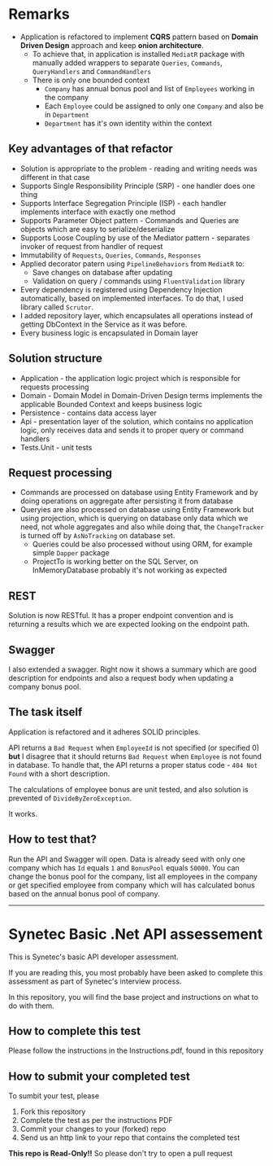 # Remarks

- Application is refactored to implement **CQRS** pattern based on **Domain Driven Design** approach and keep **onion architecture**.
    - To achieve that, in application is installed `MediatR` package with manually added wrappers to separate `Queries`, `Commands`, `QueryHandlers` and `CommandHandlers`
    - There is only one bounded context
      - `Company` has annual bonus pool and list of `Employees` working in the company
      - Each `Employee` could be assigned to only one `Company` and also be in `Department`
      - `Department` has it's own identity within the context
    
## Key advantages of that refactor

- Solution is appropriate to the problem - reading and writing needs was different in that case
- Supports Single Responsibility Principle (SRP) - one handler does one thing
- Supports Interface Segregation Principle (ISP) - each handler implements interface with exactly one method
- Supports Parameter Object pattern - Commands and Queries are objects which are easy to serialize/deserialize
- Supports Loose Coupling by use of the Mediator pattern - separates invoker of request from handler of request
- Immutability of `Requests`, `Queries`, `Commands`, `Responses`
- Applied decorator patern using `PipelineBehaviors` from `MediatR` to:
    - Save changes on database after updating
    - Validation on query / commands using `FluentValidation` library
- Every dependency is registered using Dependency Injection automatically, based on implemented interfaces. To do that, I used library called `Scrutor`.
- I added repository layer, which encapsulates all operations instead of getting DbContext in the Service as it was before.
- Every business logic is encapsulated in Domain layer

## Solution structure

- Application - the application logic project which is responsible for requests processing 
- Domain - Domain Model in Domain-Driven Design terms implements the applicable Bounded Context and keeps business logic
- Persistence - contains data access layer
- Api - presentation layer of the solution, which contains no application logic, only receives data and sends it to proper query or command handlers
- Tests.Unit - unit tests

## Request processing

- Commands are processed on database using Entity Framework and by doing operations on aggregate after persisting it from database
- Queryies are also processed on database using Entity Framework but using projection, which is querying on database only data which we need, not whole aggregates and also while doing that, the `ChangeTracker` is turned off by `AsNoTracking` on database set. 
    - Queries could be also processed without using ORM, for example simple `Dapper` package
    - ProjectTo is working better on the SQL Server, on InMemoryDatabase probably it's not working as expected
    
## REST

Solution is now RESTful. It has a proper endpoint convention and is returning a results which we are expected looking on the endpoint path.
    
## Swagger

I also extended a swagger. Right now it shows a summary which are good description for endpoints and also a request body when updating a company bonus pool.

## The task itself

Application is refactored and it adheres SOLID principles.

API returns a `Bad Request` when `EmployeeId` is not specified (or specified 0) **but** I disagree that it should returns `Bad Request` when `Employee` is not found in database. To handle that, the API returns a proper status code - `404 Not Found` with a short description.

The calculations of employee bonus are unit tested, and also solution is prevented of `DivideByZeroException`.

It works.

## How to test that?

Run the API and Swagger will open. Data is already seed with only one company which has `Id` equals `1` and `BonusPool` equals `50000`. You can change the bonus pool for the company, list all employees in the company or get specified employee from company which will has calculated bonus based on the annual bonus pool of company.

---

# Synetec Basic .Net API assessement

This is Synetec's basic API developer assessment.

If you are reading this, you most probably have been asked to complete this assessment as part of Synetec's interview process.

In this repository, you will find the base project and instructions on what to do with them. 

## How to complete this test

Please follow the instructions in the Instructions.pdf, found in this repository

## How to submit your completed test

To sumbit your test, please 
1. Fork this repository
2. Complete the test as per the instructions PDF 
3. Commit your changes to your (forked) repo 
4. Send us an http link to your repo that contains the completed test 

**This repo is Read-Only!!** So please don't try to open a pull request
